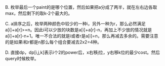 B. 枚举最后一个paint的是哪个位置，然后如果把a分成了两半，就在左右边各取max，然后剩下的取k-2个最大的。

C. a排序之后，枚举两种颜色中较少的一种i，另外一种为r，那么必然满足a[i]+a[r]>=n。因此i可以少放的块数是a[i]+a[r]-n，再加上不少放的情况就是a[i]+a[r]-n+1。唯一不合法的就是i或者r是a[i]=n，那么再减去多余的。需要注意的是如果i和r都是n那么每个组合要减去2x2=4种。

D. 直接dp，dp[i,j,k]表示i个2的power后，x右移j位，y右移k位的最少cost。然后query时候枚举。
